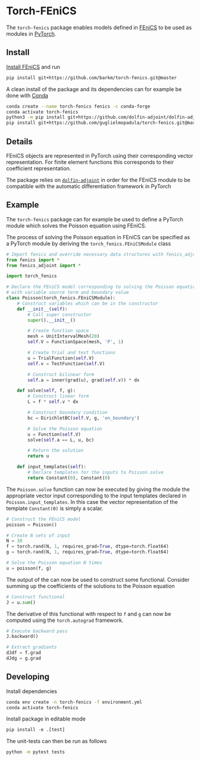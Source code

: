 # Torch-FEniCS

The `torch-fenics` package enables models defined in [FEniCS](https://fenicsproject.org) to be used as modules in
 [PyTorch](https://pytorch.org/).

## Install

[Install FEniCS](https://fenicsproject.org/download/) and run

```bash
pip install git+https://github.com/barkm/torch-fenics.git@master
```

A clean install of the package and its dependencies can for example be done with [Conda](https://conda.io/docs/)

```bash
conda create --name torch-fenics fenics -c conda-forge
conda activate torch-fenics
python3 -m pip install git+https://github.com/dolfin-adjoint/dolfin-adjoint.git@main
pip install git+https://github.com/guglielmopadula/torch-fenics.git@master
```

## Details

FEniCS objects are represented in PyTorch using their corresponding vector representation. For 
finite element functions this corresponds to their coefficient representation. 

The package relies on [`dolfin-adjoint`](http://www.dolfin-adjoint.org/en/latest/) in order for the FEniCS module to be compatible with the
automatic differentiation framework in PyTorch

## Example

The `torch-fenics` package can for example be used to define a PyTorch module which solves the Poisson
equation using FEniCS.

The process of solving the Poisson equation in FEniCS can be specified as a PyTorch module by deriving the `torch_fenics.FEniCSModule` class

```python
# Import fenics and override necessary data structures with fenics_adjoint
from fenics import *
from fenics_adjoint import *

import torch_fenics

# Declare the FEniCS model corresponding to solving the Poisson equation
# with variable source term and boundary value
class Poisson(torch_fenics.FEniCSModule):
    # Construct variables which can be in the constructor
    def __init__(self):
        # Call super constructor
        super().__init__()

        # Create function space
        mesh = UnitIntervalMesh(20)
        self.V = FunctionSpace(mesh, 'P', 1)

        # Create trial and test functions
        u = TrialFunction(self.V)
        self.v = TestFunction(self.V)

        # Construct bilinear form
        self.a = inner(grad(u), grad(self.v)) * dx

    def solve(self, f, g):
        # Construct linear form
        L = f * self.v * dx

        # Construct boundary condition
        bc = DirichletBC(self.V, g, 'on_boundary')

        # Solve the Poisson equation
        u = Function(self.V)
        solve(self.a == L, u, bc)

        # Return the solution
        return u

    def input_templates(self):
        # Declare templates for the inputs to Poisson.solve
        return Constant(0), Constant(0)
```

The `Poisson.solve` function can now be executed by giving the module 
the appropriate vector input corresponding to the input templates declared in 
`Poisson.input_templates`. In this case the vector representation of the 
template `Constant(0)` is simply a scalar. 

```python
# Construct the FEniCS model
poisson = Poisson()

# Create N sets of input
N = 10
f = torch.rand(N, 1, requires_grad=True, dtype=torch.float64)
g = torch.rand(N, 1, requires_grad=True, dtype=torch.float64)

# Solve the Poisson equation N times
u = poisson(f, g)
```

The output of the can now be used to construct some functional. Consider summing
up the coefficients of the solutions to the Poisson equation

```python
# Construct functional 
J = u.sum()
```

The derivative of this functional with respect to `f` and `g` can now be
computed using the `torch.autograd` framework.

```python
# Execute backward pass
J.backward() 

# Extract gradients
dJdf = f.grad
dJdg = g.grad
```

## Developing
Install dependencies

```bash
conda env create -n torch-fenics -f environment.yml
conda activate torch-fenics
```

Install package in editable mode

```python
pip install -e .[test]
```

The unit-tests can then be run as follows

```bash
python -m pytest tests
```
